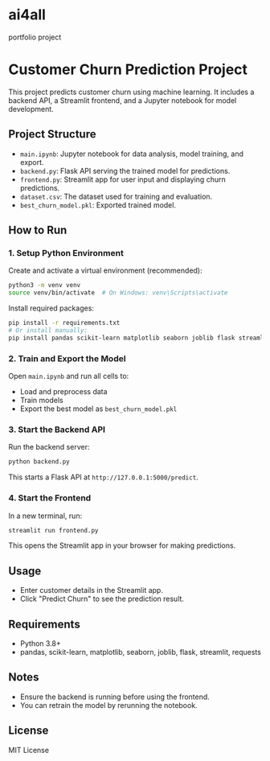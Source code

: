 # ai4all
portfolio project

# Customer Churn Prediction Project

This project predicts customer churn using machine learning. It includes a backend API, a Streamlit frontend, and a Jupyter notebook for model development.

## Project Structure
- `main.ipynb`: Jupyter notebook for data analysis, model training, and export.
- `backend.py`: Flask API serving the trained model for predictions.
- `frontend.py`: Streamlit app for user input and displaying churn predictions.
- `dataset.csv`: The dataset used for training and evaluation.
- `best_churn_model.pkl`: Exported trained model.

## How to Run

### 1. Setup Python Environment
Create and activate a virtual environment (recommended):
```sh
python3 -m venv venv
source venv/bin/activate  # On Windows: venv\Scripts\activate
```

Install required packages:
```sh
pip install -r requirements.txt
# Or install manually:
pip install pandas scikit-learn matplotlib seaborn joblib flask streamlit requests
```

### 2. Train and Export the Model
Open `main.ipynb` and run all cells to:
- Load and preprocess data
- Train models
- Export the best model as `best_churn_model.pkl`

### 3. Start the Backend API
Run the backend server:
```sh
python backend.py
```
This starts a Flask API at `http://127.0.0.1:5000/predict`.

### 4. Start the Frontend
In a new terminal, run:
```sh
streamlit run frontend.py
```
This opens the Streamlit app in your browser for making predictions.

## Usage
- Enter customer details in the Streamlit app.
- Click "Predict Churn" to see the prediction result.

## Requirements
- Python 3.8+
- pandas, scikit-learn, matplotlib, seaborn, joblib, flask, streamlit, requests

## Notes
- Ensure the backend is running before using the frontend.
- You can retrain the model by rerunning the notebook.

## License
MIT License
